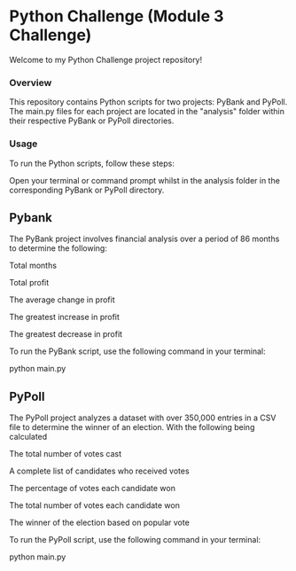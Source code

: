 
# Python Challenge (Module 3 Challenge)

Welcome to my Python Challenge project repository!

### Overview
This repository contains Python scripts for two projects: PyBank and PyPoll. The main.py files for each project are located in the "analysis" folder within their respective PyBank or PyPoll directories.

### Usage

To run the Python scripts, follow these steps:

Open your terminal or command prompt whilst in the analysis folder
in the corresponding PyBank or PyPoll directory.



## Pybank

The PyBank project involves financial analysis over a period of 86 months to determine the following:

Total months

Total profit

The average change in profit

The greatest increase in profit

The greatest decrease in profit

To run the PyBank script, use the following command in your terminal:

python main.py


## PyPoll

The PyPoll project analyzes a dataset with over 350,000 entries in a CSV file to determine the winner of an election. With the following being calculated

The total number of votes cast

A complete list of candidates who received votes

The percentage of votes each candidate won

The total number of votes each candidate won

The winner of the election based on popular vote


To run the PyPoll script, use the following command in your terminal:

python main.py
